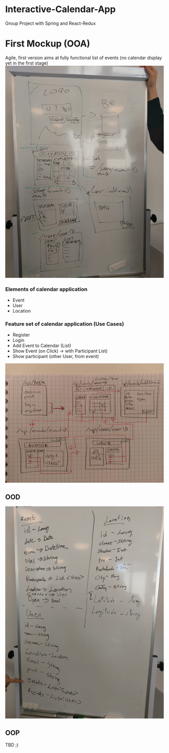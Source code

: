 # Interactive-Calendar-App
Group Project with Spring and React-Redux

# First Mockup (OOA)
Agile, first version aims at fully functional list of events (no calendar display yet in the first stage)
![](mockup_1.jpg)


### Elements of calendar application

* Event 
* User
* Location 

### Feature set of calendar application (Use Cases)

* Register 
* Login 
* Add Event to Calendar (List)
* Show Event (on Click) -> with Participant List)
* Show participant (other User, from event)

![](Annotated_Layout_with_Routing_1.jpg)

## OOD

![](ood_fields_1.jpg)

## OOP

TBD ;)
